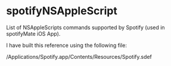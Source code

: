 spotifyNSAppleScript
====================

List of NSAppleScripts commands supported by Spotify (used in spotifyMate iOS App).

I have built this reference using the following file:

/Applications/Spotify.app/Contents/Resources/Spotify.sdef


